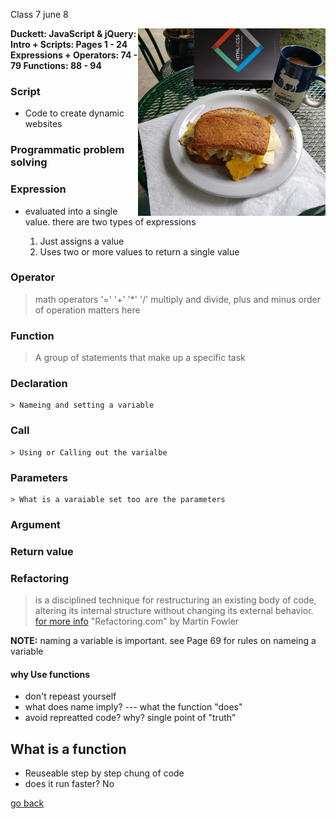 Class 7 june 8

**Duckett: JavaScript & jQuery: <img src ="../images/studybreaky.jpg" height="300px" align ="right">
Intro + Scripts: Pages 1 - 24
Expressions + Operators: 74 - 79
Functions: 88 - 94**

### Script

- Code to create dynamic websites

### Programmatic problem solving

### Expression

- evaluated into a single value. there are two types of expressions

    1. Just assigns a value
    1. Uses two or more values to return a single value

### Operator

> math operators '=' '+' '*' '/'  multiply and divide, plus and minus 
> order of operation matters here

### Function

> A group of statements that make up a specific task

### Declaration

    > Nameing and setting a variable

### Call

    > Using or Calling out the varialbe

### Parameters

    > What is a varaiable set too are the parameters

### Argument

### Return value

### Refactoring

> is a disciplined technique for restructuring an existing body of code, altering its internal structure without changing its external behavior. [for more info](https://refactoring.com/) "Refactoring.com" by Martin Fowler

**NOTE:** naming a variable is important. see Page 69 for rules on nameing a variable

#### why Use functions

- don't repeast yourself
- what does name imply? --- what the function "does"
- avoid repreatted code?  why? single point of "truth"

## What is a function

- Reuseable step by step chung of code
- does it run faster? No

[go back](../README.md)